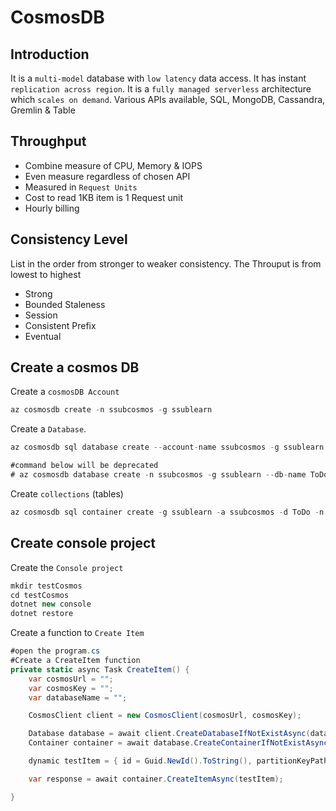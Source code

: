 # CosmosDB

## Introduction

It is a `multi-model` database with `low latency` data access. It has instant `replication across region`.
It is a `fully managed serverless` architecture which `scales on demand`.
Various APIs available, SQL, MongoDB, Cassandra, Gremlin & Table

## Throughput

* Combine measure of CPU, Memory & IOPS
* Even measure regardless of chosen API
* Measured in `Request Units`
* Cost to read 1KB item is 1 Request unit
* Hourly billing

## Consistency Level

List in the order from stronger to weaker consistency. The Throuput is from lowest to highest

* Strong
* Bounded Staleness
* Session
* Consistent Prefix
* Eventual

## Create a cosmos DB

Create a `cosmosDB Account`

```c#
az cosmosdb create -n ssubcosmos -g ssublearn
```

Create a `Database`.

```c#
az cosmosdb sql database create --account-name ssubcosmos -g ssublearn -n ToDo

#command below will be deprecated
# az cosmosdb database create -n ssubcosmos -g ssublearn --db-name ToDo
```

Create `collections` (tables)

```c#
az cosmosdb sql container create -g ssublearn -a ssubcosmos -d ToDo -n ToDoList --partition-key-path "/'\$v'/category/'\$v'"
```

## Create console project

Create the `Console project`

```c#
mkdir testCosmos
cd testCosmos
dotnet new console
dotnet restore
```

Create a function to `Create Item`

```c#
#open the program.cs
#Create a CreateItem function
private static async Task CreateItem() {
    var cosmosUrl = "";
    var cosmosKey = "";
    var databaseName = "";

    CosmosClient client = new CosmosClient(cosmosUrl, cosmosKey);

    Database database = await client.CreateDatabaseIfNotExistAsync(databaseName);
    Container container = await database.CreateContainerIfNotExistAsync("MyContainer", "/partitionKeyPath", 400);

    dynamic testItem = { id = Guid.NewId().ToString(), partitionKeyPath = "MyTestPkValue", detail = "it's working"};

    var response = await container.CreateItemAsync(testItem);

}
```
